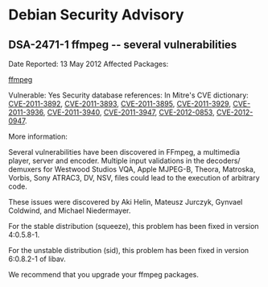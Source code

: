 
Debian Security Advisory
========================


DSA-2471-1 ffmpeg -- several vulnerabilities
--------------------------------------------



Date Reported:
13 May 2012
Affected Packages:

[ffmpeg](https://packages.debian.org/src:ffmpeg)

Vulnerable:
Yes
Security database references:
In Mitre's CVE dictionary: [CVE-2011-3892](https://security-tracker.debian.org/tracker/CVE-2011-3892), [CVE-2011-3893](https://security-tracker.debian.org/tracker/CVE-2011-3893), [CVE-2011-3895](https://security-tracker.debian.org/tracker/CVE-2011-3895), [CVE-2011-3929](https://security-tracker.debian.org/tracker/CVE-2011-3929), [CVE-2011-3936](https://security-tracker.debian.org/tracker/CVE-2011-3936), [CVE-2011-3940](https://security-tracker.debian.org/tracker/CVE-2011-3940), [CVE-2011-3947](https://security-tracker.debian.org/tracker/CVE-2011-3947), [CVE-2012-0853](https://security-tracker.debian.org/tracker/CVE-2012-0853), [CVE-2012-0947](https://security-tracker.debian.org/tracker/CVE-2012-0947).  

More information:

Several vulnerabilities have been discovered in FFmpeg, a multimedia
player, server and encoder. Multiple input validations in the decoders/
demuxers for Westwood Studios VQA, Apple MJPEG-B, Theora, Matroska,
Vorbis, Sony ATRAC3, DV, NSV, files could lead to the execution of
arbitrary code.


These issues were discovered by Aki Helin, Mateusz Jurczyk, Gynvael
Coldwind, and Michael Niedermayer.


For the stable distribution (squeeze), this problem has been fixed in
version 4:0.5.8-1.


For the unstable distribution (sid), this problem has been fixed in
version 6:0.8.2-1 of libav.


We recommend that you upgrade your ffmpeg packages.





